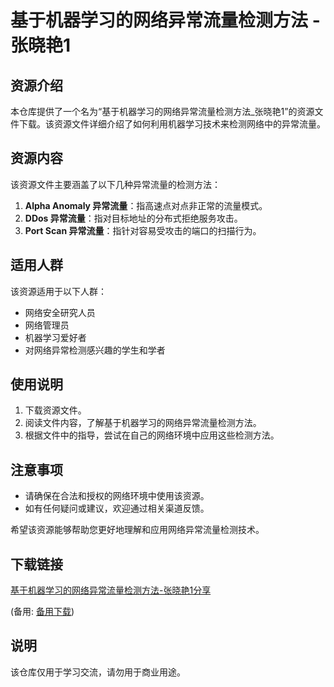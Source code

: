 # 基于机器学习的网络异常流量检测方法 - 张晓艳1

## 资源介绍

本仓库提供了一个名为“基于机器学习的网络异常流量检测方法_张晓艳1”的资源文件下载。该资源文件详细介绍了如何利用机器学习技术来检测网络中的异常流量。

## 资源内容

该资源文件主要涵盖了以下几种异常流量的检测方法：

1. **Alpha Anomaly 异常流量**：指高速点对点非正常的流量模式。
2. **DDos 异常流量**：指对目标地址的分布式拒绝服务攻击。
3. **Port Scan 异常流量**：指针对容易受攻击的端口的扫描行为。

## 适用人群

该资源适用于以下人群：

- 网络安全研究人员
- 网络管理员
- 机器学习爱好者
- 对网络异常检测感兴趣的学生和学者

## 使用说明

1. 下载资源文件。
2. 阅读文件内容，了解基于机器学习的网络异常流量检测方法。
3. 根据文件中的指导，尝试在自己的网络环境中应用这些检测方法。

## 注意事项

- 请确保在合法和授权的网络环境中使用该资源。
- 如有任何疑问或建议，欢迎通过相关渠道反馈。

希望该资源能够帮助您更好地理解和应用网络异常流量检测技术。

## 下载链接
[基于机器学习的网络异常流量检测方法-张晓艳1分享](https://pan.quark.cn/s/6b701cfc054e) 

(备用: [备用下载](https://pan.baidu.com/s/1acGXwA2ABg6vXwUM4oD6QQ?pwd=1234))

## 说明

该仓库仅用于学习交流，请勿用于商业用途。
